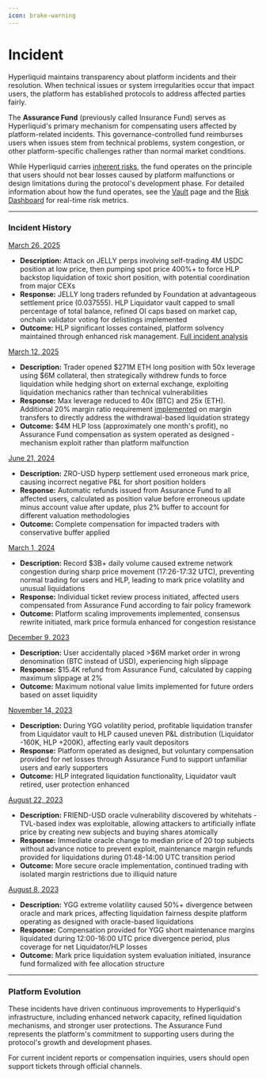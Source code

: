 ```yaml
---
icon: brake-warning
---
```


# Incident

Hyperliquid maintains transparency about platform incidents and their resolution. When technical issues or system irregularities occur that impact users, the platform has established protocols to address affected parties fairly.

The **Assurance Fund** (previously called Insurance Fund) serves as Hyperliquid's primary mechanism for compensating users affected by platform-related incidents. This governance-controlled fund reimburses users when issues stem from technical problems, system congestion, or other platform-specific challenges rather than normal market conditions.

While Hyperliquid carries [inherent risks](https://hyperliquid.gitbook.io/hyperliquid-docs/risks), the fund operates on the principle that users should not bear losses caused by platform malfunctions or design limitations during the protocol's development phase. For detailed information about how the fund operates, see the [Vault](../../../architecture/hypercore/vault.md#id-2.-protocol-vaults-assistance-fund-af) page and the [Risk Dashboard](https://data.asxn.xyz/dashboard/hl-risk-metrics) for real-time risk metrics.

***

### Incident History

[March 26, 2025](https://x.com/HyperliquidX/status/1905319339991204263)

* **Description:** Attack on JELLY perps involving self-trading 4M USDC position at low price, then pumping spot price 400%+ to force HLP backstop liquidation of toxic short position, with potential coordination from major CEXs
* **Response:** JELLY long traders refunded by Foundation at advantageous settlement price (0.037555). HLP Liquidator vault capped to small percentage of total balance, refined OI caps based on market cap, onchain validator voting for delistings implemented
* **Outcome:** HLP significant losses contained, platform solvency maintained through enhanced risk management. [Full incident analysis](2025-26-03.md)

[March 12, 2025](https://x.com/threesigmaxyz/status/1899798137000145067)

* **Description:** Trader opened $271M ETH long position with 50x leverage using $6M collateral, then strategically withdrew funds to force liquidation while hedging short on external exchange, exploiting liquidation mechanics rather than technical vulnerabilities
* **Response:** Max leverage reduced to 40x (BTC) and 25x (ETH). Additional 20% margin ratio requirement [implemented](https://x.com/HyperliquidX/status/1900199063880171578) on margin transfers to directly address the withdrawal-based liquidation strategy
* **Outcome:** $4M HLP loss (approximately one month's profit), no Assurance Fund compensation as system operated as designed - mechanism exploit rather than platform malfunction

[June 21, 2024](https://discord.com/channels/1029781241702129716/1030197017655394447/1253396026753028138)

* **Description:** ZRO-USD hyperp settlement used erroneous mark price, causing incorrect negative P\&L for short position holders
* **Response:** Automatic refunds issued from Assurance Fund to all affected users, calculated as position value before erroneous update minus account value after update, plus 2% buffer to account for different valuation methodologies
* **Outcome:** Complete compensation for impacted traders with conservative buffer applied

[March 1, 2024](https://discord.com/channels/1029781241702129716/1030197017655394447/1212840955980550256)

* **Description:** Record $3B+ daily volume caused extreme network congestion during sharp price movement (17:26-17:32 UTC), preventing normal trading for users and HLP, leading to mark price volatility and unusual liquidations
* **Response:** Individual ticket review process initiated, affected users compensated from Assurance Fund according to fair policy framework
* **Outcome:** Platform scaling improvements implemented, consensus rewrite initiated, mark price formula enhanced for congestion resistance

[December 9, 2023](https://discord.com/channels/1029781241702129716/1030197017655394447/1182798702415462492)

* **Description:** User accidentally placed >$6M market order in wrong denomination (BTC instead of USD), experiencing high slippage
* **Response:** $15.4K refund from Assurance Fund, calculated by capping maximum slippage at 2%
* **Outcome:** Maximum notional value limits implemented for future orders based on asset liquidity

[November 14, 2023](https://discord.com/channels/1029781241702129716/1030197017655394447/1173693112913231902)

* **Description:** During YGG volatility period, profitable liquidation transfer from Liquidator vault to HLP caused uneven P\&L distribution (Liquidator -160K, HLP +200K), affecting early vault depositors
* **Response:** Platform operated as designed, but voluntary compensation provided for net losses through Assurance Fund to support unfamiliar users and early supporters
* **Outcome:** HLP integrated liquidation functionality, Liquidator vault retired, user protection enhanced

[August 22, 2023](https://x.com/HyperliquidX/status/1695102033437544783)

* **Description:** FRIEND-USD oracle vulnerability discovered by whitehats - TVL-based index was exploitable, allowing attackers to artificially inflate price by creating new subjects and buying shares atomically
* **Response:** Immediate oracle change to median price of 20 top subjects without advance notice to prevent exploit, maintenance margin refunds provided for liquidations during 01:48-14:00 UTC transition period
* **Outcome:** More secure oracle implementation, continued trading with isolated margin restrictions due to illiquid nature

[August 8, 2023](https://discord.com/channels/1029781241702129716/1030197017655394447/1138260805863874590)

* **Description:** YGG extreme volatility caused 50%+ divergence between oracle and mark prices, affecting liquidation fairness despite platform operating as designed with oracle-based liquidations
* **Response:** Compensation provided for YGG short maintenance margins liquidated during 12:00-16:00 UTC price divergence period, plus coverage for net Liquidator/HLP losses
* **Outcome:** Mark price liquidation system evaluation initiated, insurance fund formalized with fee allocation structure

***

### Platform Evolution

These incidents have driven continuous improvements to Hyperliquid's infrastructure, including enhanced network capacity, refined liquidation mechanisms, and stronger user protections. The Assurance Fund represents the platform's commitment to supporting users during the protocol's growth and development phases.

For current incident reports or compensation inquiries, users should open support tickets through official channels.
